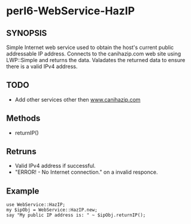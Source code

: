 # perl6-WebService-HazIP


## SYNOPSIS
 Simple Internet web service used to obtain the
 host's current public addressable IP address.
 Connects to the canihazip.com web site using LWP::Simple
 and returns the data.  Valadates the returned data to
 ensure there is a valid IPv4 address.  

## TODO
 * Add other services other then www.canihazip.com

## Methods
 * returnIP()
 
## Retruns
* Valid IPv4 address if successful.
* "ERROR! - No Internet connection." on a invalid responce.

## Example
    use WebService::HazIP;
    my $ipObj = WebService::HazIP.new;
    say "My public IP address is: " ~ $ipObj.returnIP();
